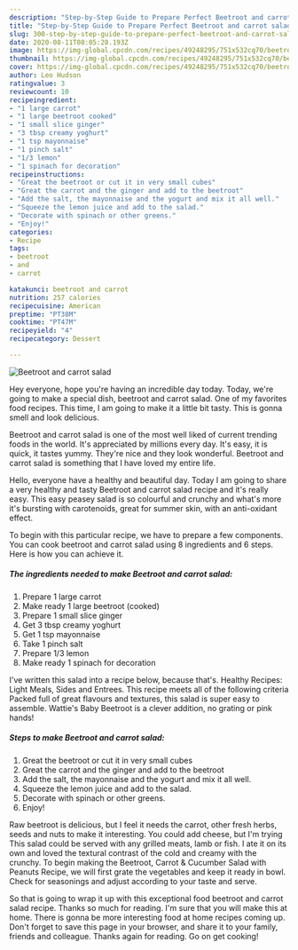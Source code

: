 ```yaml
---
description: "Step-by-Step Guide to Prepare Perfect Beetroot and carrot salad"
title: "Step-by-Step Guide to Prepare Perfect Beetroot and carrot salad"
slug: 300-step-by-step-guide-to-prepare-perfect-beetroot-and-carrot-salad
date: 2020-08-11T08:05:28.193Z
image: https://img-global.cpcdn.com/recipes/49248295/751x532cq70/beetroot-and-carrot-salad-recipe-main-photo.jpg
thumbnail: https://img-global.cpcdn.com/recipes/49248295/751x532cq70/beetroot-and-carrot-salad-recipe-main-photo.jpg
cover: https://img-global.cpcdn.com/recipes/49248295/751x532cq70/beetroot-and-carrot-salad-recipe-main-photo.jpg
author: Leo Hudson
ratingvalue: 3
reviewcount: 10
recipeingredient:
- "1 large carrot"
- "1 large beetroot cooked"
- "1 small slice ginger"
- "3 tbsp creamy yoghurt"
- "1 tsp mayonnaise"
- "1 pinch salt"
- "1/3 lemon"
- "1 spinach for decoration"
recipeinstructions:
- "Great the beetroot or cut it in very small cubes"
- "Great the carrot and the ginger and add to the beetroot"
- "Add the salt, the mayonnaise and the yogurt and mix it all well."
- "Squeeze the lemon juice and add to the salad."
- "Decorate with spinach or other greens."
- "Enjoy!"
categories:
- Recipe
tags:
- beetroot
- and
- carrot

katakunci: beetroot and carrot 
nutrition: 257 calories
recipecuisine: American
preptime: "PT38M"
cooktime: "PT47M"
recipeyield: "4"
recipecategory: Dessert

---
```



![Beetroot and carrot salad](https://img-global.cpcdn.com/recipes/49248295/751x532cq70/beetroot-and-carrot-salad-recipe-main-photo.jpg)

Hey everyone, hope you're having an incredible day today. Today, we're going to make a special dish, beetroot and carrot salad. One of my favorites food recipes. This time, I am going to make it a little bit tasty. This is gonna smell and look delicious.

Beetroot and carrot salad is one of the most well liked of current trending foods in the world. It's appreciated by millions every day. It's easy, it is quick, it tastes yummy. They're nice and they look wonderful. Beetroot and carrot salad is something that I have loved my entire life.

Hello, everyone have a healthy and beautiful day. Today I am going to share a very healthy and tasty Beetroot and carrot salad recipe and it&#39;s really easy. This easy peasey salad is so colourful and crunchy and what&#39;s more it&#39;s bursting with carotenoids, great for summer skin, with an anti-oxidant effect.


To begin with this particular recipe, we have to prepare a few components. You can cook beetroot and carrot salad using 8 ingredients and 6 steps. Here is how you can achieve it.

<!--inarticleads1-->

##### The ingredients needed to make Beetroot and carrot salad:

1. Prepare 1 large carrot
1. Make ready 1 large beetroot (cooked)
1. Prepare 1 small slice ginger
1. Get 3 tbsp creamy yoghurt
1. Get 1 tsp mayonnaise
1. Take 1 pinch salt
1. Prepare 1/3 lemon
1. Make ready 1 spinach for decoration


I&#39;ve written this salad into a recipe below, because that&#39;s. Healthy Recipes: Light Meals, Sides and Entrees. This recipe meets all of the following criteria Packed full of great flavours and textures, this salad is super easy to assemble. Wattie&#39;s Baby Beetroot is a clever addition, no grating or pink hands! 

<!--inarticleads2-->

##### Steps to make Beetroot and carrot salad:

1. Great the beetroot or cut it in very small cubes
1. Great the carrot and the ginger and add to the beetroot
1. Add the salt, the mayonnaise and the yogurt and mix it all well.
1. Squeeze the lemon juice and add to the salad.
1. Decorate with spinach or other greens.
1. Enjoy!


Raw beetroot is delicious, but I feel it needs the carrot, other fresh herbs, seeds and nuts to make it interesting. You could add cheese, but I&#39;m trying This salad could be served with any grilled meats, lamb or fish. I ate it on its own and loved the textural contrast of the cold and creamy with the crunchy. To begin making the Beetroot, Carrot &amp; Cucumber Salad with Peanuts Recipe, we will first grate the vegetables and keep it ready in bowl. Check for seasonings and adjust according to your taste and serve. 

So that is going to wrap it up with this exceptional food beetroot and carrot salad recipe. Thanks so much for reading. I'm sure that you will make this at home. There is gonna be more interesting food at home recipes coming up. Don't forget to save this page in your browser, and share it to your family, friends and colleague. Thanks again for reading. Go on get cooking!
